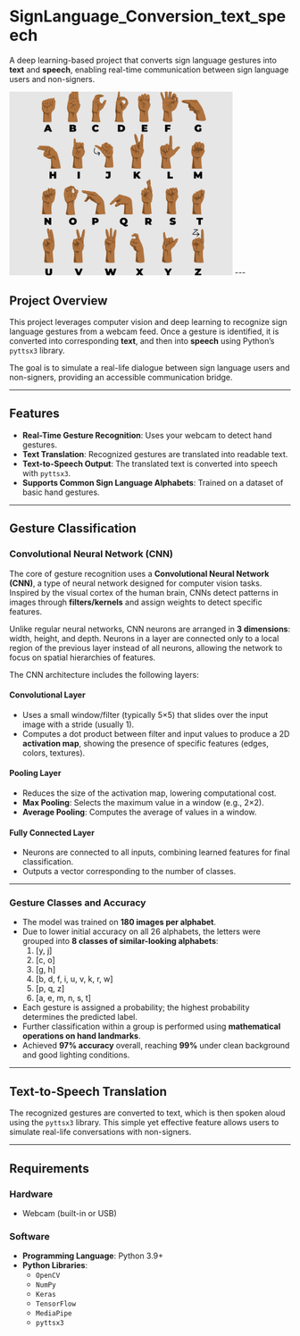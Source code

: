 # SignLanguage_Conversion_text_speech

A deep learning-based project that converts sign language gestures into **text** and **speech**, enabling real-time communication between sign language users and non-signers.

<img src="assets/sign_alphabet.jpg" width="400" />
---

## Project Overview

This project leverages computer vision and deep learning to recognize sign language gestures from a webcam feed. Once a gesture is identified, it is converted into corresponding **text**, and then into **speech** using Python’s `pyttsx3` library.  

The goal is to simulate a real-life dialogue between sign language users and non-signers, providing an accessible communication bridge.

---

## Features

- **Real-Time Gesture Recognition**: Uses your webcam to detect hand gestures.
- **Text Translation**: Recognized gestures are translated into readable text.
- **Text-to-Speech Output**: The translated text is converted into speech with `pyttsx3`.
- **Supports Common Sign Language Alphabets**: Trained on a dataset of basic hand gestures.

---

## Gesture Classification

### Convolutional Neural Network (CNN)

The core of gesture recognition uses a **Convolutional Neural Network (CNN)**, a type of neural network designed for computer vision tasks. Inspired by the visual cortex of the human brain, CNNs detect patterns in images through **filters/kernels** and assign weights to detect specific features.

Unlike regular neural networks, CNN neurons are arranged in **3 dimensions**: width, height, and depth. Neurons in a layer are connected only to a local region of the previous layer instead of all neurons, allowing the network to focus on spatial hierarchies of features.

The CNN architecture includes the following layers:

#### Convolutional Layer
- Uses a small window/filter (typically 5×5) that slides over the input image with a stride (usually 1).
- Computes a dot product between filter and input values to produce a 2D **activation map**, showing the presence of specific features (edges, colors, textures).

#### Pooling Layer
- Reduces the size of the activation map, lowering computational cost.
- **Max Pooling**: Selects the maximum value in a window (e.g., 2×2).
- **Average Pooling**: Computes the average of values in a window.

#### Fully Connected Layer
- Neurons are connected to all inputs, combining learned features for final classification.
- Outputs a vector corresponding to the number of classes.

---

### Gesture Classes and Accuracy

- The model was trained on **180 images per alphabet**.
- Due to lower initial accuracy on all 26 alphabets, the letters were grouped into **8 classes of similar-looking alphabets**:
  1. [y, j]  
  2. [c, o]  
  3. [g, h]  
  4. [b, d, f, i, u, v, k, r, w]  
  5. [p, q, z]  
  6. [a, e, m, n, s, t]  
- Each gesture is assigned a probability; the highest probability determines the predicted label.
- Further classification within a group is performed using **mathematical operations on hand landmarks**.
- Achieved **97% accuracy** overall, reaching **99%** under clean background and good lighting conditions.

---

## Text-to-Speech Translation

The recognized gestures are converted to text, which is then spoken aloud using the `pyttsx3` library. This simple yet effective feature allows users to simulate real-life conversations with non-signers.  

---

## Requirements

### Hardware

- Webcam (built-in or USB)

### Software

- **Programming Language**: Python 3.9+
- **Python Libraries**:
  - `OpenCV`
  - `NumPy`
  - `Keras`
  - `TensorFlow`
  - `MediaPipe`
  - `pyttsx3`
